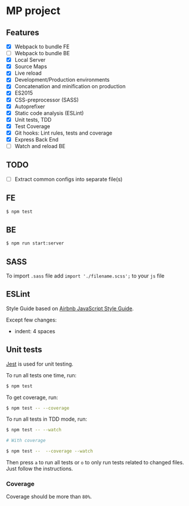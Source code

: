 # MP project

## Features

- [x] Webpack to bundle FE
- [ ] Webpack to bundle BE
- [x] Local Server
- [x] Source Maps
- [x] Live reload
- [x] Development/Production environments
- [x] Concatenation and minification on production
- [x] ES2015
- [x] CSS-preprocessor (SASS)
- [x] Autoprefixer
- [x] Static code analysis (ESLint)
- [x] Unit tests, TDD
- [x] Test Coverage
- [x] Git hooks: Lint rules, tests and coverage
- [x] Express Back End
- [ ] Watch and reload BE

## TODO

- [ ] Extract common configs into separate file(s)

## FE

```bash
$ npm test
```

## BE

```bash
$ npm run start:server
```

## SASS

To import `.sass` file add `import './filename.scss';` to your `js` file

## ESLint

Style Guide based on [Airbnb JavaScript Style Guide](https://github.com/airbnb/javascript).

Except few changes:

* indent: 4 spaces

## Unit tests

[Jest](https://facebook.github.io/jest/) is used for unit testing.

To run all tests one time, run:
```bash
$ npm test
```

To get coverage, run:

```bash
$ npm test -- --coverage
```

To run all tests in TDD mode, run:
```bash
$ npm test -- --watch

# With coverage

$ npm test --  --coverage --watch
```

Then press `a` to run all tests or `o` to only run tests related to changed files. Just follow the instructions.

### Coverage

Coverage should be more than `80%`.